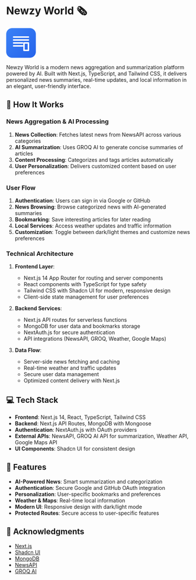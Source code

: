# Newzy World 🗞️

![Newzy World Logo](./public/images/newzy-logo.svg)

Newzy World is a modern news aggregation and summarization platform powered by AI. Built with Next.js, TypeScript, and Tailwind CSS, it delivers personalized news summaries, real-time updates, and local information in an elegant, user-friendly interface.

## 🔄 How It Works

### News Aggregation & AI Processing
1. **News Collection**: Fetches latest news from NewsAPI across various categories
2. **AI Summarization**: Uses GROQ AI to generate concise summaries of articles
3. **Content Processing**: Categorizes and tags articles automatically
4. **User Personalization**: Delivers customized content based on user preferences

### User Flow
1. **Authentication**: Users can sign in via Google or GitHub
2. **News Browsing**: Browse categorized news with AI-generated summaries
3. **Bookmarking**: Save interesting articles for later reading
4. **Local Services**: Access weather updates and traffic information
5. **Customization**: Toggle between dark/light themes and customize news preferences

### Technical Architecture
1. **Frontend Layer**: 
   - Next.js 14 App Router for routing and server components
   - React components with TypeScript for type safety
   - Tailwind CSS with Shadcn UI for modern, responsive design
   - Client-side state management for user preferences

2. **Backend Services**:
   - Next.js API routes for serverless functions
   - MongoDB for user data and bookmarks storage
   - NextAuth.js for secure authentication
   - API integrations (NewsAPI, GROQ, Weather, Google Maps)

3. **Data Flow**:
   - Server-side news fetching and caching
   - Real-time weather and traffic updates
   - Secure user data management
   - Optimized content delivery with Next.js

## 💻 Tech Stack

- **Frontend**: Next.js 14, React, TypeScript, Tailwind CSS
- **Backend**: Next.js API Routes, MongoDB with Mongoose
- **Authentication**: NextAuth.js with OAuth providers
- **External APIs**: NewsAPI, GROQ AI API for summarization, Weather API, Google Maps API
- **UI Components**: Shadcn UI for consistent design

## 🚀 Features

- **AI-Powered News**: Smart summarization and categorization
- **Authentication**: Secure Google and GitHub OAuth integration
- **Personalization**: User-specific bookmarks and preferences
- **Weather & Maps**: Real-time local information
- **Modern UI**: Responsive design with dark/light mode
- **Protected Routes**: Secure access to user-specific features

## 🙏 Acknowledgments

- [Next.js](https://nextjs.org/)
- [Shadcn UI](https://ui.shadcn.com/)
- [MongoDB](https://www.mongodb.com/)
- [NewsAPI](https://newsapi.org/)
- [GROQ AI](https://groq.com/)

